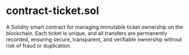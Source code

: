 # contract-ticket.sol
A Solidity smart contract for managing immutable ticket ownership on the blockchain. Each ticket is unique, and all transfers are permanently recorded, ensuring secure, transparent, and verifiable ownership without risk of fraud or duplication.
